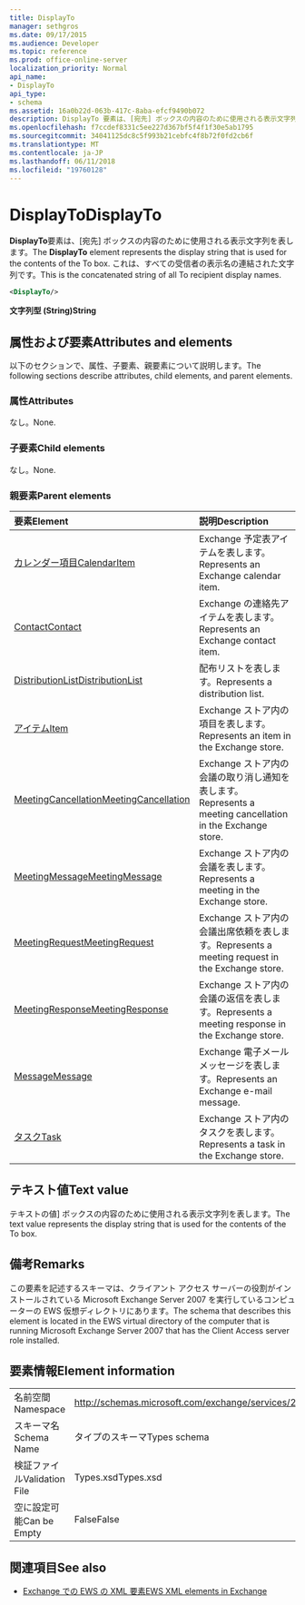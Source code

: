 ```yaml
---
title: DisplayTo
manager: sethgros
ms.date: 09/17/2015
ms.audience: Developer
ms.topic: reference
ms.prod: office-online-server
localization_priority: Normal
api_name:
- DisplayTo
api_type:
- schema
ms.assetid: 16a0b22d-063b-417c-8aba-efcf9490b072
description: DisplayTo 要素は、[宛先] ボックスの内容のために使用される表示文字列を表します。 これは、すべての受信者の表示名の連結された文字列です。
ms.openlocfilehash: f7ccdef8331c5ee227d367bf5f4f1f30e5ab1795
ms.sourcegitcommit: 34041125dc8c5f993b21cebfc4f8b72f0fd2cb6f
ms.translationtype: MT
ms.contentlocale: ja-JP
ms.lasthandoff: 06/11/2018
ms.locfileid: "19760128"
---
```

# <a name="displayto"></a><span data-ttu-id="3247a-104">DisplayTo</span><span class="sxs-lookup"><span data-stu-id="3247a-104">DisplayTo</span></span>

<span data-ttu-id="3247a-105">**DisplayTo**要素は、[宛先] ボックスの内容のために使用される表示文字列を表します。</span><span class="sxs-lookup"><span data-stu-id="3247a-105">The **DisplayTo** element represents the display string that is used for the contents of the To box.</span></span> <span data-ttu-id="3247a-106">これは、すべての受信者の表示名の連結された文字列です。</span><span class="sxs-lookup"><span data-stu-id="3247a-106">This is the concatenated string of all To recipient display names.</span></span> 
  
```xml
<DisplayTo/>
```

 <span data-ttu-id="3247a-107">**文字列型 (String)**</span><span class="sxs-lookup"><span data-stu-id="3247a-107">**String**</span></span>
## <a name="attributes-and-elements"></a><span data-ttu-id="3247a-108">属性および要素</span><span class="sxs-lookup"><span data-stu-id="3247a-108">Attributes and elements</span></span>

<span data-ttu-id="3247a-109">以下のセクションで、属性、子要素、親要素について説明します。</span><span class="sxs-lookup"><span data-stu-id="3247a-109">The following sections describe attributes, child elements, and parent elements.</span></span>
  
### <a name="attributes"></a><span data-ttu-id="3247a-110">属性</span><span class="sxs-lookup"><span data-stu-id="3247a-110">Attributes</span></span>

<span data-ttu-id="3247a-111">なし。</span><span class="sxs-lookup"><span data-stu-id="3247a-111">None.</span></span>
  
### <a name="child-elements"></a><span data-ttu-id="3247a-112">子要素</span><span class="sxs-lookup"><span data-stu-id="3247a-112">Child elements</span></span>

<span data-ttu-id="3247a-113">なし。</span><span class="sxs-lookup"><span data-stu-id="3247a-113">None.</span></span>
  
### <a name="parent-elements"></a><span data-ttu-id="3247a-114">親要素</span><span class="sxs-lookup"><span data-stu-id="3247a-114">Parent elements</span></span>

|<span data-ttu-id="3247a-115">**要素**</span><span class="sxs-lookup"><span data-stu-id="3247a-115">**Element**</span></span>|<span data-ttu-id="3247a-116">**説明**</span><span class="sxs-lookup"><span data-stu-id="3247a-116">**Description**</span></span>|
|:-----|:-----|
|[<span data-ttu-id="3247a-117">カレンダー項目</span><span class="sxs-lookup"><span data-stu-id="3247a-117">CalendarItem</span></span>](calendaritem.md) <br/> |<span data-ttu-id="3247a-118">Exchange 予定表アイテムを表します。</span><span class="sxs-lookup"><span data-stu-id="3247a-118">Represents an Exchange calendar item.</span></span>  <br/> |
|[<span data-ttu-id="3247a-119">Contact</span><span class="sxs-lookup"><span data-stu-id="3247a-119">Contact</span></span>](contact.md) <br/> |<span data-ttu-id="3247a-120">Exchange の連絡先アイテムを表します。</span><span class="sxs-lookup"><span data-stu-id="3247a-120">Represents an Exchange contact item.</span></span>  <br/> |
|[<span data-ttu-id="3247a-121">DistributionList</span><span class="sxs-lookup"><span data-stu-id="3247a-121">DistributionList</span></span>](distributionlist.md) <br/> |<span data-ttu-id="3247a-122">配布リストを表します。</span><span class="sxs-lookup"><span data-stu-id="3247a-122">Represents a distribution list.</span></span>  <br/> |
|[<span data-ttu-id="3247a-123">アイテム</span><span class="sxs-lookup"><span data-stu-id="3247a-123">Item</span></span>](item.md) <br/> |<span data-ttu-id="3247a-124">Exchange ストア内の項目を表します。</span><span class="sxs-lookup"><span data-stu-id="3247a-124">Represents an item in the Exchange store.</span></span>  <br/> |
|[<span data-ttu-id="3247a-125">MeetingCancellation</span><span class="sxs-lookup"><span data-stu-id="3247a-125">MeetingCancellation</span></span>](meetingcancellation.md) <br/> |<span data-ttu-id="3247a-126">Exchange ストア内の会議の取り消し通知を表します。</span><span class="sxs-lookup"><span data-stu-id="3247a-126">Represents a meeting cancellation in the Exchange store.</span></span>  <br/> |
|[<span data-ttu-id="3247a-127">MeetingMessage</span><span class="sxs-lookup"><span data-stu-id="3247a-127">MeetingMessage</span></span>](meetingmessage.md) <br/> |<span data-ttu-id="3247a-128">Exchange ストア内の会議を表します。</span><span class="sxs-lookup"><span data-stu-id="3247a-128">Represents a meeting in the Exchange store.</span></span>  <br/> |
|[<span data-ttu-id="3247a-129">MeetingRequest</span><span class="sxs-lookup"><span data-stu-id="3247a-129">MeetingRequest</span></span>](meetingrequest.md) <br/> |<span data-ttu-id="3247a-130">Exchange ストア内の会議出席依頼を表します。</span><span class="sxs-lookup"><span data-stu-id="3247a-130">Represents a meeting request in the Exchange store.</span></span>  <br/> |
|[<span data-ttu-id="3247a-131">MeetingResponse</span><span class="sxs-lookup"><span data-stu-id="3247a-131">MeetingResponse</span></span>](meetingresponse.md) <br/> |<span data-ttu-id="3247a-132">Exchange ストア内の会議の返信を表します。</span><span class="sxs-lookup"><span data-stu-id="3247a-132">Represents a meeting response in the Exchange store.</span></span>  <br/> |
|[<span data-ttu-id="3247a-133">Message</span><span class="sxs-lookup"><span data-stu-id="3247a-133">Message</span></span>](message-ex15websvcsotherref.md) <br/> |<span data-ttu-id="3247a-134">Exchange 電子メール メッセージを表します。</span><span class="sxs-lookup"><span data-stu-id="3247a-134">Represents an Exchange e-mail message.</span></span>  <br/> |
|[<span data-ttu-id="3247a-135">タスク</span><span class="sxs-lookup"><span data-stu-id="3247a-135">Task</span></span>](task.md) <br/> |<span data-ttu-id="3247a-136">Exchange ストア内のタスクを表します。</span><span class="sxs-lookup"><span data-stu-id="3247a-136">Represents a task in the Exchange store.</span></span>  <br/> |
   
## <a name="text-value"></a><span data-ttu-id="3247a-137">テキスト値</span><span class="sxs-lookup"><span data-stu-id="3247a-137">Text value</span></span>

<span data-ttu-id="3247a-138">テキストの値] ボックスの内容のために使用される表示文字列を表します。</span><span class="sxs-lookup"><span data-stu-id="3247a-138">The text value represents the display string that is used for the contents of the To box.</span></span>
  
## <a name="remarks"></a><span data-ttu-id="3247a-139">備考</span><span class="sxs-lookup"><span data-stu-id="3247a-139">Remarks</span></span>

<span data-ttu-id="3247a-140">この要素を記述するスキーマは、クライアント アクセス サーバーの役割がインストールされている Microsoft Exchange Server 2007 を実行しているコンピューターの EWS 仮想ディレクトリにあります。</span><span class="sxs-lookup"><span data-stu-id="3247a-140">The schema that describes this element is located in the EWS virtual directory of the computer that is running Microsoft Exchange Server 2007 that has the Client Access server role installed.</span></span>
  
## <a name="element-information"></a><span data-ttu-id="3247a-141">要素情報</span><span class="sxs-lookup"><span data-stu-id="3247a-141">Element information</span></span>

|||
|:-----|:-----|
|<span data-ttu-id="3247a-142">名前空間</span><span class="sxs-lookup"><span data-stu-id="3247a-142">Namespace</span></span>  <br/> |http://schemas.microsoft.com/exchange/services/2006/types  <br/> |
|<span data-ttu-id="3247a-143">スキーマ名</span><span class="sxs-lookup"><span data-stu-id="3247a-143">Schema Name</span></span>  <br/> |<span data-ttu-id="3247a-144">タイプのスキーマ</span><span class="sxs-lookup"><span data-stu-id="3247a-144">Types schema</span></span>  <br/> |
|<span data-ttu-id="3247a-145">検証ファイル</span><span class="sxs-lookup"><span data-stu-id="3247a-145">Validation File</span></span>  <br/> |<span data-ttu-id="3247a-146">Types.xsd</span><span class="sxs-lookup"><span data-stu-id="3247a-146">Types.xsd</span></span>  <br/> |
|<span data-ttu-id="3247a-147">空に設定可能</span><span class="sxs-lookup"><span data-stu-id="3247a-147">Can be Empty</span></span>  <br/> |<span data-ttu-id="3247a-148">False</span><span class="sxs-lookup"><span data-stu-id="3247a-148">False</span></span>  <br/> |
   
## <a name="see-also"></a><span data-ttu-id="3247a-149">関連項目</span><span class="sxs-lookup"><span data-stu-id="3247a-149">See also</span></span>

- [<span data-ttu-id="3247a-150">Exchange での EWS の XML 要素</span><span class="sxs-lookup"><span data-stu-id="3247a-150">EWS XML elements in Exchange</span></span>](ews-xml-elements-in-exchange.md)

